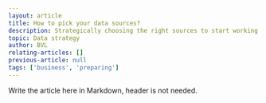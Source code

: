 ```yaml
---
layout: article
title: How to pick your data sources?
description: Strategically choosing the right sources to start working with is difficult, this article advises you on how to select the right datasets.
topic: Data strategy
author: BVL
relating-articles: []
previous-article: null
tags: ['business', 'preparing']
---
```


Write the article here in Markdown, header is not needed.